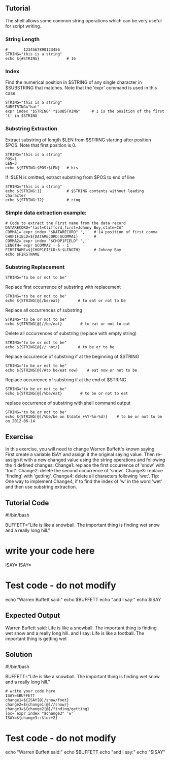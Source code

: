 Tutorial
--------
The shell allows some common string operations which can be very useful for script writing.

### String Length

    #       1234567890123456
    STRING="this is a string"
    echo ${#STRING}            # 16

### Index

Find the numerical position in $STRING of any single character in $SUBSTRING that matches. Note that the 'expr' command is used in this case.

    STRING="this is a string"
    SUBSTRING="hat"
    expr index "$STRING" "$SUBSTRING"     # 1 is the position of the first 't' in $STRING

### Substring Extraction

Extract substring of length $LEN from $STRING starting after position $POS. Note that first position is 0.

    STRING="this is a string"
    POS=1
    LEN=3
    echo ${STRING:$POS:$LEN}   # his

If :$LEN is omitted, extract substring from $POS to end of line

    STRING="this is a string"
    echo ${STRING:1}           # $STRING contents without leading character
    echo ${STRING:12}          # ring

### Simple data extraction example:

    # Code to extract the First name from the data record
    DATARECORD="last=Clifford,first=Johnny Boy,state=CA"
    COMMA1=`expr index "$DATARECORD" ','`  # 14 position of first comma
    CHOP1FIELD=${DATARECORD:$COMMA1}       #
    COMMA2=`expr index "$CHOP1FIELD" ','`
    LENGTH=`expr $COMMA2 - 6 - 1`
    FIRSTNAME=${CHOP1FIELD:6:$LENGTH}      # Johnny Boy
    echo $FIRSTNAME

### Substring Replacement

    STRING="to be or not to be"

Replace first occurrence of substring with replacement

    STRING="to be or not to be"
    echo ${STRING[@]/be/eat}        # to eat or not to be

Replace all occurrences of substring

    STRING="to be or not to be"
    echo ${STRING[@]//be/eat}        # to eat or not to eat

Delete all occurrences of substring (replace with empty string)

    STRING="to be or not to be"
    echo ${STRING[@]// not/}        # to be or to be

Replace occurrence of substring if at the beginning of $STRING

    STRING="to be or not to be"
    echo ${STRING[@]/#to be/eat now}    # eat now or not to be

Replace occurrence of substring if at the end of $STRING

    STRING="to be or not to be"
    echo ${STRING[@]/%be/eat}        # to be or not to eat

replace occurrence of substring with shell command output

    STRING="to be or not to be"
    echo ${STRING[@]/%be/be on $(date +%Y-%m-%d)}    # to be or not to be on 2012-06-14

Exercise
--------
In this exercise, you will need to change Warren Buffett's known saying. First create a variable ISAY and assign it the original saying value. Then re-assign it with a new changed value using the string operations and following the 4 defined changes: 
Change1: replace the first occurrence of 'snow' with 'foot'. 
Change2: delete the second occurrence of 'snow'. 
Change3: replace 'finding' with 'getting'. 
Change4: delete all characters following 'wet'. Tip: One way to implement Change4, if to find the index of 'w' in the word 'wet' and then use substring extraction.

Tutorial Code
-------------
#!/bin/bash

BUFFETT="Life is like a snowball. The important thing is finding wet snow and a really long hill."
# write your code here
ISAY=
ISAY=










# Test code - do not modify
echo "Warren Buffett said:"
echo $BUFFETT
echo "and I say:"
echo $ISAY

Expected Output
---------------
Warren Buffett said:
Life is like a snowball. The important thing is finding wet snow and a really long hill.
and I say:
Life is like a football. The important thing is getting wet

Solution
--------
#!/bin/bash

BUFFETT="Life is like a snowball. The important thing is finding wet snow and a really long hill."

    # write your code here
    ISAY=$BUFFETT
    change1=${ISAY[@]/snow/foot}
    change2=${change1[@]//snow/}
    change3=${change2[@]/finding/getting}
    loc=`expr index "$change3" 'w'`
    ISAY=${change3::$loc+2}

# Test code - do not modify
echo "Warren Buffett said:"
echo $BUFFETT
echo "and I say:"
echo "$ISAY"
